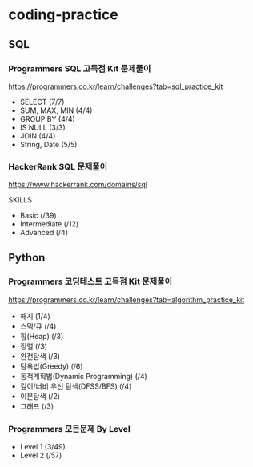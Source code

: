 # coding-practice
## SQL
### Programmers SQL 고득점 Kit 문제풀이
https://programmers.co.kr/learn/challenges?tab=sql_practice_kit
- SELECT (7/7)
- SUM, MAX, MIN (4/4)
- GROUP BY (4/4)
- IS NULL (3/3)
- JOIN (4/4)
- String, Date (5/5)

### HackerRank SQL 문제풀이 
https://www.hackerrank.com/domains/sql

SKILLS
- Basic (/39)
- Intermediate (/12)
- Advanced (/4)
 

## Python
### Programmers 코딩테스트 고득점 Kit 문제풀이
https://programmers.co.kr/learn/challenges?tab=algorithm_practice_kit
- 해시 (1/4)
- 스택/큐 (/4)
- 힙(Heap) (/3)
- 정렬 (/3)
- 완전탐색 (/3)
- 탐욕법(Greedy) (/6)
- 동적계획법(Dynamic Programming) (/4)
- 깊이/너비 우선 탐색(DFSS/BFS) (/4)
- 이분탐색 (/2)
- 그래프 (/3)

### Programmers 모든문제 By Level
- Level 1 (3/49)
- Level 2 (/57)

